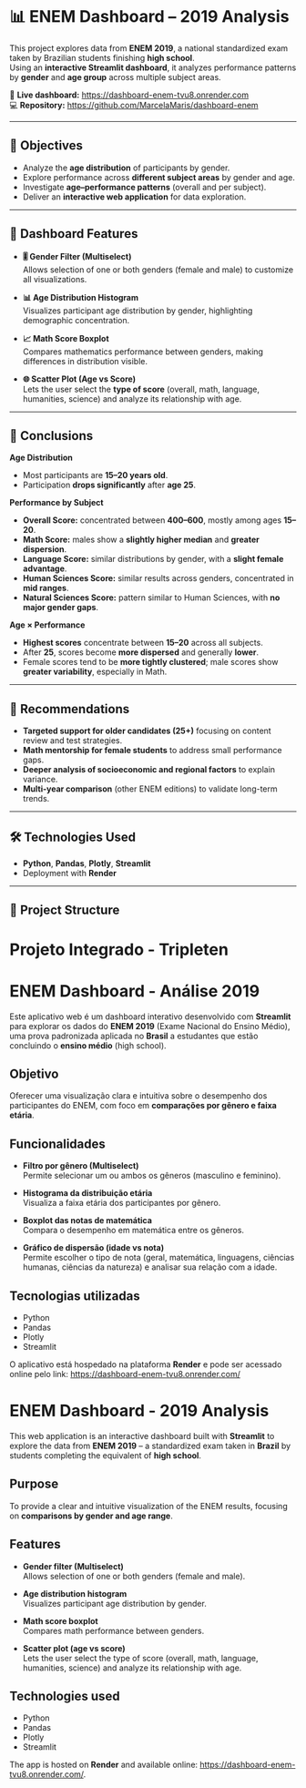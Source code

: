 # 📊 ENEM Dashboard – 2019 Analysis

This project explores data from **ENEM 2019**, a national standardized exam taken by Brazilian students finishing **high school**.  
Using an **interactive Streamlit dashboard**, it analyzes performance patterns by **gender** and **age group** across multiple subject areas.

🔗 **Live dashboard:** https://dashboard-enem-tvu8.onrender.com  
💻 **Repository:** https://github.com/MarcelaMaris/dashboard-enem

---

## 🎯 Objectives
- Analyze the **age distribution** of participants by gender.  
- Explore performance across **different subject areas** by gender and age.  
- Investigate **age–performance patterns** (overall and per subject).  
- Deliver an **interactive web application** for data exploration.

---

## 🧭 Dashboard Features

- **🎚️ Gender Filter (Multiselect)**  
  Allows selection of one or both genders (female and male) to customize all visualizations.

- **📊 Age Distribution Histogram**  
  Visualizes participant age distribution by gender, highlighting demographic concentration.

- **📈 Math Score Boxplot**  
  Compares mathematics performance between genders, making differences in distribution visible.

- **🌐 Scatter Plot (Age vs Score)**  
  Lets the user select the **type of score** (overall, math, language, humanities, science) and analyze its relationship with age.

---


## 📌 Conclusions

**Age Distribution**
- Most participants are **15–20 years old**.  
- Participation **drops significantly** after **age 25**.

**Performance by Subject**
- **Overall Score:** concentrated between **400–600**, mostly among ages **15–20**.  
- **Math Score:** males show a **slightly higher median** and **greater dispersion**.  
- **Language Score:** similar distributions by gender, with a **slight female advantage**.  
- **Human Sciences Score:** similar results across genders, concentrated in **mid ranges**.  
- **Natural Sciences Score:** pattern similar to Human Sciences, with **no major gender gaps**.

**Age × Performance**
- **Highest scores** concentrate between **15–20** across all subjects.  
- After **25**, scores become **more dispersed** and generally **lower**.  
- Female scores tend to be **more tightly clustered**; male scores show **greater variability**, especially in Math.

---

## 📝 Recommendations
- **Targeted support for older candidates (25+)** focusing on content review and test strategies.  
- **Math mentorship for female students** to address small performance gaps.  
- **Deeper analysis of socioeconomic and regional factors** to explain variance.  
- **Multi-year comparison** (other ENEM editions) to validate long-term trends.

---

## 🛠️ Technologies Used
- **Python**, **Pandas**, **Plotly**, **Streamlit**  
- Deployment with **Render**

---

## 📂 Project Structure



# Projeto Integrado - Tripleten 
# ENEM Dashboard - Análise 2019

Este aplicativo web é um dashboard interativo desenvolvido com **Streamlit** para explorar os dados do **ENEM 2019** (Exame Nacional do Ensino Médio), uma prova padronizada aplicada no **Brasil** a estudantes que estão concluindo o **ensino médio** (high school).

## Objetivo

Oferecer uma visualização clara e intuitiva sobre o desempenho dos participantes do ENEM, com foco em **comparações por gênero e faixa etária**.

## Funcionalidades

- **Filtro por gênero (Multiselect)**  
  Permite selecionar um ou ambos os gêneros (masculino e feminino).

- **Histograma da distribuição etária**  
  Visualiza a faixa etária dos participantes por gênero.

- **Boxplot das notas de matemática**  
  Compara o desempenho em matemática entre os gêneros.

- **Gráfico de dispersão (idade vs nota)**  
  Permite escolher o tipo de nota (geral, matemática, linguagens, ciências humanas, ciências da natureza) e analisar sua relação com a idade.

## Tecnologias utilizadas

- Python
- Pandas
- Plotly
- Streamlit

O aplicativo está hospedado na plataforma **Render** e pode ser acessado online pelo link: https://dashboard-enem-tvu8.onrender.com/

# ENEM Dashboard - 2019 Analysis

This web application is an interactive dashboard built with **Streamlit** to explore the data from **ENEM 2019** – a standardized exam taken in **Brazil** by students completing the equivalent of **high school**.

## Purpose

To provide a clear and intuitive visualization of the ENEM results, focusing on **comparisons by gender and age range**.

## Features

- **Gender filter (Multiselect)**  
  Allows selection of one or both genders (female and male).

- **Age distribution histogram**  
  Visualizes participant age distribution by gender.

- **Math score boxplot**  
  Compares math performance between genders.

- **Scatter plot (age vs score)**  
  Lets the user select the type of score (overall, math, language, humanities, science) and analyze its relationship with age.

## Technologies used

- Python
- Pandas
- Plotly
- Streamlit

The app is hosted on **Render** and available online: https://dashboard-enem-tvu8.onrender.com/.
